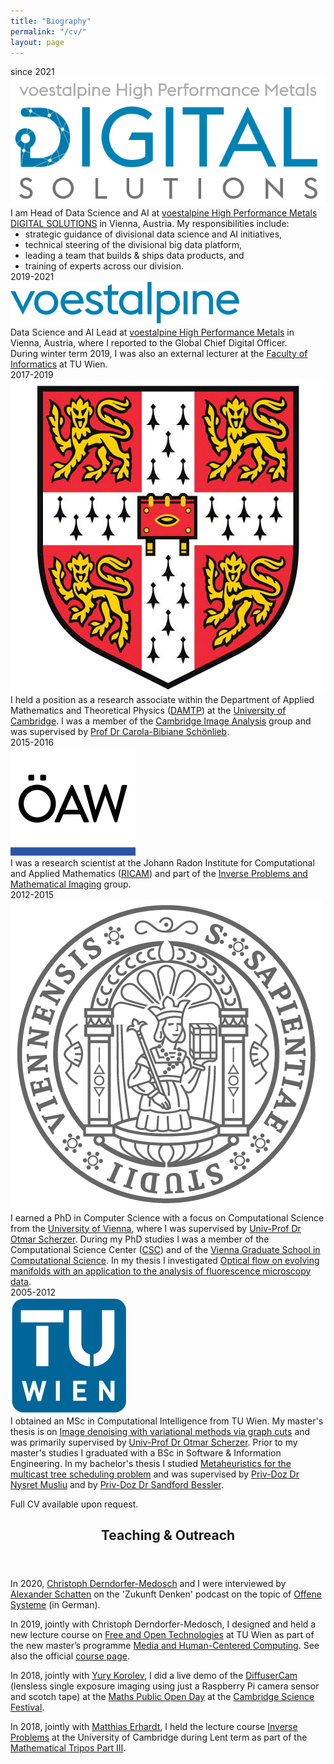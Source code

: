 ```yaml
---
title: "Biography"
permalink: "/cv/"
layout: page
---
```


<article>
<div class="bibliography">
    <div class="item">
        <div class="timespan">since 2021</div>
        <div class="pic">
            <div class="dot"></div>
            <div class="logo">
                <img src="/assets/images/voestalpine-ds-logo.png" />
            </div>
        </div>
        <div class="desc">
I am Head of Data Science and AI at <a href="https://www.voestalpine.com/highperformancemetals/en/digitalsolutions/" target="_blank">voestalpine High Performance Metals DIGITAL SOLUTIONS</a> in Vienna, Austria.
My responsibilities include:
<ul style="margin: 0;">
    <li style="margin: 0;">strategic guidance of divisional data science and AI initiatives,</li>
    <li style="margin: 0;">technical steering of the divisional big data platform,</li>
    <li style="margin: 0;">leading a team that builds & ships data products, and</li>
    <li style="margin: 0;">training of experts across our division.</li>
</ul>
        </div>
    </div>
    <div class="item">
        <div class="timespan">2019-2021</div>
        <div class="pic">
            <div class="dot"></div>
            <div class="logo">
                <img src="/assets/images/voestalpine-logo.png" />
            </div>
        </div>
        <div class="desc">
Data Science and AI Lead at <a href="https://www.voestalpine.com/highperformancemetals/en/" target="_blank">voestalpine High Performance Metals</a> in Vienna, Austria, where I reported to the Global Chief Digital Officer.</br>
During winter term 2019, I was also an external lecturer at the <a href="https://informatics.tuwien.ac.at/" target="_blank">Faculty of Informatics</a> at TU Wien.
        </div>
    </div>
    <div class="item">
        <div class="timespan">2017-2019</div>
        <div class="pic">
            <div class="dot"></div>
            <div class="logo">
                <img src="/assets/images/cambridge-logo.png" />
            </div>
        </div>
        <div class="desc">I held a position as a research associate within the Department of Applied Mathematics and Theoretical Physics (<a href="https://www.damtp.cam.ac.uk/" target="_blank">DAMTP</a>) at the <a href="https://www.cam.ac.uk/" target="_blank">University of Cambridge</a>. I was a member of the <a href="http://www.damtp.cam.ac.uk/research/cia/" target="_blank">Cambridge Image Analysis</a> group and was supervised by <a href="https://www.damtp.cam.ac.uk/user/cbs31/" target="_blank">Prof Dr Carola-Bibiane Schönlieb</a>.</div>
    </div>
    <div class="item">
        <div class="timespan">2015-2016</div>
        <div class="pic">
            <div class="dot"></div>
            <div class="logo">
                <img src="/assets/images/oeaw-logo.png" />
            </div>
        </div>
        <div class="desc">I was a research scientist at the Johann Radon Institute for Computational and Applied Mathematics (<a href="https://www.ricam.oeaw.ac.at/" target="_blank">RICAM</a>) and part of the <a href="https://www.ricam.oeaw.ac.at/research/groups/group-scherzer/" target="_blank">Inverse Problems and Mathematical Imaging</a> group.</div>
    </div>
    <div class="item">
        <div class="timespan">2012-2015</div>
        <div class="pic">
            <div class="dot"></div>
            <div class="logo">
                <img src="/assets/images/univie-logo.png" />
            </div>
        </div>
        <div class="desc">
            I earned a PhD in Computer Science with a focus on Computational Science from the <a href="https://www.univie.ac.at/" target="_blank">University of Vienna</a>, where I was supervised by <a href="https://www.csc.univie.ac.at/scherzer/" target="_blank">Univ-Prof Dr Otmar Scherzer</a>.
            During my PhD studies I was a member of the Computational Science Center (<a href="https://www.csc.univie.ac.at/" target="_blank">CSC</a>) and of the <a href="https://www.csc.univie.ac.at/ik/" target="_blank">Vienna Graduate School in Computational Science</a>.
            In my thesis I investigated <a href="http://othes.univie.ac.at/38207/" target="_blank">Optical flow on evolving manifolds with an application to the analysis of fluorescence microscopy data</a>.
        </div>
    </div>
    <div class="item">
        <div class="timespan">2005-2012</div>
        <div class="pic">
            <div class="dot"></div>
            <div class="logo">
                <img src="/assets/images/tuwien-logo.png" />
            </div>
        </div>
        <div class="desc">I obtained an MSc in Computational Intelligence from TU Wien. My master's thesis is on <a href="/assets/files/mscthesis.pdf" target="_blank">Image denoising with variational methods via graph cuts</a> and was primarily supervised by <a href="https://www.csc.univie.ac.at/scherzer/" target="_blank">Univ-Prof Dr Otmar Scherzer</a>. Prior to my master's studies I graduated with a BSc in Software & Information Engineering. In my bachelor's thesis I studied <a href="/assets/files/bscthesis.pdf" target="_blank">Metaheuristics for the multicast tree scheduling problem</a> and was supervised by <a href="https://www.dbai.tuwien.ac.at/staff/musliu/" target="_blank">Priv-Doz Dr Nysret Musliu</a> and by <a href="https://informatics.tuwien.ac.at/people/sandford-bessler" target="_blank">Priv-Doz Dr Sandford Bessler</a>.</div>
    </div>
</div>
<p>Full CV available upon request.</p>
</article>

<article>
<header><h1>Teaching & Outreach</h1></header>
<p>In 2020, <a href="https://derndorfer.eu/" target="_blank">Christoph Derndorfer-Medosch</a> and I were interviewed by <a href="https://schatten.info/" target="_blank">Alexander Schatten</a> on the 'Zukunft Denken' podcast on the topic of <a href="https://podcast.zukunft-denken.eu/e/020-offene-systeme-teil-2-gesprach-mit-lukas-lang-und-christoph-derndorfer/" target="_blank">Offene Systeme</a> (in German).</p>

<p>In 2019, jointly with Christoph Derndorfer-Medosch, I designed and held a new lecture course on <a href="https://free-and-open-technologies.github.io/" target="_blank">Free and Open Technologies</a> at TU Wien as part of the new master’s programme <a href="https://informatics.tuwien.ac.at/master/media-and-human-centered-computing/" target="_blank">Media and Human-Centered Computing</a>.  See also the official <a href="https://tiss.tuwien.ac.at/course/courseDetails.xhtml?dswid=2593&dsrid=293&courseNr=193067&semester=2019W" target="_blank">course page</a>.</p>

<p>In 2018, jointly with <a href="https://yury-korolev.gitlab.io/" target="_blank">Yury Korolev</a>, I did a live demo of the <a href="https://waller-lab.github.io/DiffuserCam/" target="_blank">DiffuserCam</a> (lensless single exposure imaging using just a Raspberry Pi camera sensor and scotch tape) at the <a href="https://www.maths.cam.ac.uk/events/maths-public-open-day-cambridge-science-festival" target="_blank">Maths Public Open Day</a> at the <a href="https://www.festival.cam.ac.uk/" target="_blank">Cambridge Science Festival</a>.</p>

<p>In 2018, jointly with <a href="https://mehrhardt.github.io/" target="_blank">Matthias Erhardt</a>, I held the lecture course <a href="http://www.damtp.cam.ac.uk/research/cia/inverse-problems" target="_blank">Inverse Problems</a> at the University of Cambridge during Lent term as part of the <a href="https://www.maths.cam.ac.uk/postgrad/part-iii/" target="_blank">Mathematical Tripos Part III</a>.</p>
</article>
